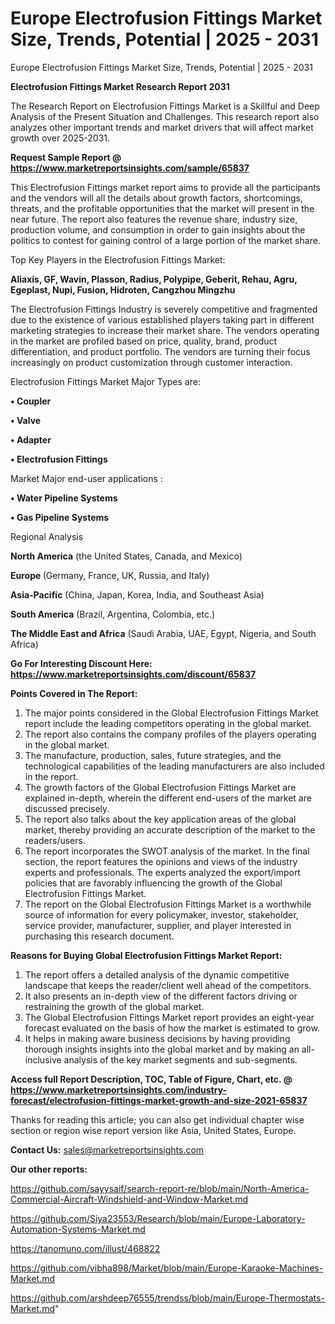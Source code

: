 # Europe Electrofusion Fittings Market Size, Trends, Potential | 2025 - 2031
Europe Electrofusion Fittings Market Size, Trends, Potential | 2025 - 2031

<strong>Electrofusion Fittings Market Research Report 2031</strong>

The Research Report on Electrofusion Fittings Market is a Skillful and Deep Analysis of the Present Situation and Challenges. This research report also analyzes other important trends and market drivers that will affect market growth over 2025-2031.

<strong>Request Sample Report @ <a href=https://www.marketreportsinsights.com/sample/65837>https://www.marketreportsinsights.com/sample/65837</a></strong>

This Electrofusion Fittings market report aims to provide all the participants and the vendors will all the details about growth factors, shortcomings, threats, and the profitable opportunities that the market will present in the near future. The report also features the revenue share, industry size, production volume, and consumption in order to gain insights about the politics to contest for gaining control of a large portion of the market share.

Top Key Players in the Electrofusion Fittings Market:

<strong>Aliaxis, GF, Wavin, Plasson, Radius, Polypipe, Geberit, Rehau, Agru, Egeplast, Nupi, Fusion, Hidroten, Cangzhou Mingzhu</strong>

The Electrofusion Fittings Industry is severely competitive and fragmented due to the existence of various established players taking part in different marketing strategies to increase their market share. The vendors operating in the market are profiled based on price, quality, brand, product differentiation, and product portfolio. The vendors are turning their focus increasingly on product customization through customer interaction.

Electrofusion Fittings Market Major Types are:

<strong>• Coupler

• Valve

• Adapter

• Electrofusion Fittings</strong>

Market Major end-user applications :

<strong>• Water Pipeline Systems

• Gas Pipeline Systems</strong>

Regional Analysis

</u><strong><b>North America</b></strong> (the United States, Canada, and Mexico)

<strong><b>Europe </b></strong>(Germany, France, UK, Russia, and Italy)

<strong><b>Asia-Pacific</b></strong> (China, Japan, Korea, India, and Southeast Asia)

<strong><b>South America</b></strong> (Brazil, Argentina, Colombia, etc.)

<strong><b>The Middle East and Africa</b></strong> (Saudi Arabia, UAE, Egypt, Nigeria, and South Africa)

<strong>Go For Interesting Discount Here: <a href=https://www.marketreportsinsights.com/discount/65837>https://www.marketreportsinsights.com/discount/65837</a></strong>

<strong>Points Covered in The Report:</strong>
<ol>
  <li>The major points considered in the Global Electrofusion Fittings Market report include the leading competitors operating in the global market.</li>
  <li>The report also contains the company profiles of the players operating in the global market.</li>
  <li>The manufacture, production, sales, future strategies, and the technological capabilities of the leading manufacturers are also included in the report.</li>
  <li>The growth factors of the Global Electrofusion Fittings Market are explained in-depth, wherein the different end-users of the market are discussed precisely.</li>
  <li>The report also talks about the key application areas of the global market, thereby providing an accurate description of the market to the readers/users.</li>
  <li>The report incorporates the SWOT analysis of the market. In the final section, the report features the opinions and views of the industry experts and professionals. The experts analyzed the export/import policies that are favorably influencing the growth of the Global Electrofusion Fittings Market.</li>
  <li>The report on the Global Electrofusion Fittings Market is a worthwhile source of information for every policymaker, investor, stakeholder, service provider, manufacturer, supplier, and player interested in purchasing this research document.</li>
</ol>
<strong>Reasons for Buying Global Electrofusion Fittings Market Report:</strong>

<ol>
  <li>The report offers a detailed analysis of the dynamic competitive landscape that keeps the reader/client well ahead of the competitors.</li>
  <li>It also presents an in-depth view of the different factors driving or restraining the growth of the global market.</li>
  <li>The Global Electrofusion Fittings Market report provides an eight-year forecast evaluated on the basis of how the market is estimated to grow.</li>
  <li>It helps in making aware business decisions by having providing thorough insights insights into the global market and by making an all-inclusive analysis of the key market segments and sub-segments.</li>
</ol>
<strong>Access full Report Description, TOC, Table of Figure, Chart, etc. @ <a href=https://www.marketreportsinsights.com/industry-forecast/electrofusion-fittings-market-growth-and-size-2021-65837>https://www.marketreportsinsights.com/industry-forecast/electrofusion-fittings-market-growth-and-size-2021-65837</a></strong>


Thanks for reading this article; you can also get individual chapter wise section or region wise report version like Asia, United States, Europe.

<strong>Contact Us:</strong>
sales@marketreportsinsights.com

<strong>Our other reports:</strong>

<a href=https://github.com/sayysaif/search-report-re/blob/main/North-America-Commercial-Aircraft-Windshield-and-Window-Market.md>https://github.com/sayysaif/search-report-re/blob/main/North-America-Commercial-Aircraft-Windshield-and-Window-Market.md</a>

<a href=https://github.com/Siya23553/Research/blob/main/Europe-Laboratory-Automation-Systems-Market.md>https://github.com/Siya23553/Research/blob/main/Europe-Laboratory-Automation-Systems-Market.md</a>

<a href=https://tanomuno.com/illust/468822>https://tanomuno.com/illust/468822</a>

<a href=https://github.com/vibha898/Market/blob/main/Europe-Karaoke-Machines-Market.md>https://github.com/vibha898/Market/blob/main/Europe-Karaoke-Machines-Market.md</a>

<a href=https://github.com/arshdeep76555/trendss/blob/main/Europe-Thermostats-Market.md>https://github.com/arshdeep76555/trendss/blob/main/Europe-Thermostats-Market.md</a>"
